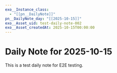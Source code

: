 ```yaml
---
exo__Instance_class:
  - "[[pn__DailyNote]]"
pn__DailyNote_day: "[[2025-10-15]]"
exo__Asset_uid: test-daily-note-002
exo__Asset_createdAt: 2025-10-15T00:00:00
---
```

# Daily Note for 2025-10-15

This is a test daily note for E2E testing.
